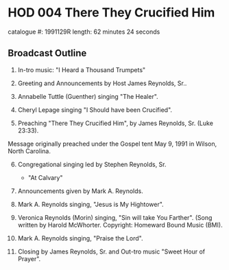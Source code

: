 # HOD 004 There They Crucified Him

catalogue #: 1991129R
length: 62 minutes 24 seconds

## Broadcast Outline

1. In-tro music: "I Heard a Thousand Trumpets"

2. Greeting and Announcements by Host James Reynolds, Sr.. 

3. Annabelle Tuttle (Guenther) singing "The Healer".

4. Cheryl Lepage singing "I Should have been Crucified".

5. Preaching "There They Crucified Him", by James Reynolds, Sr. (Luke 23:33).

Message originally preached under the Gospel tent May 9, 1991 in Wilson, North Carolina.

6. Congregational singing led by Stephen Reynolds, Sr.

	- "At Calvary" 

7. Announcements given by Mark A. Reynolds.

8. Mark A. Reynolds singing, "Jesus is My Hightower".

9. Veronica Reynolds (Morin) singing, "Sin will take You Farther". (Song written by  Harold McWhorter. Copyright: Homeward Bound Music (BMI). 

10. Mark A. Reynolds singing, "Praise the Lord".

11. Closing by James Reynolds, Sr. and Out-tro music "Sweet Hour of Prayer".